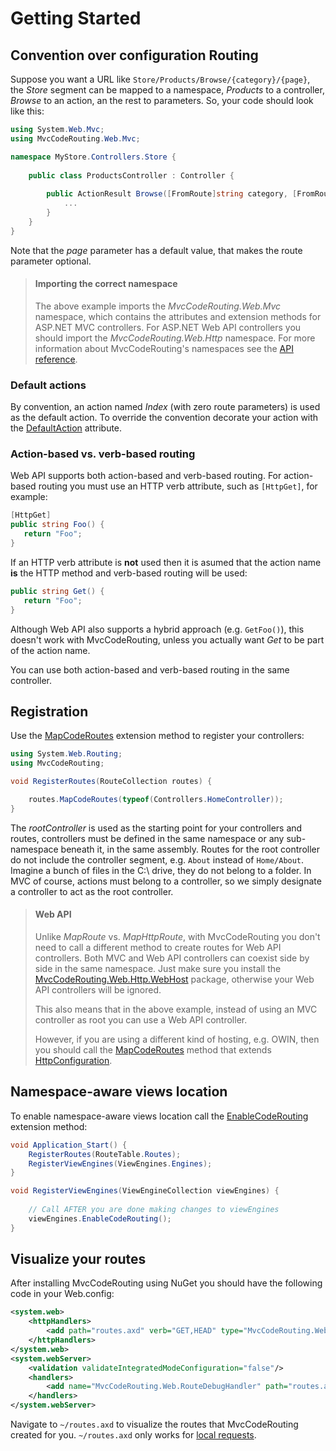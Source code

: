Getting Started
===============

Convention over configuration Routing
-------------------------------------
Suppose you want a URL like `Store/Products/Browse/{category}/{page}`, the *Store* segment can be mapped to a namespace, *Products* to a controller, *Browse* to an action, an the rest to parameters. So, your code should look like this:

```csharp
using System.Web.Mvc;
using MvcCodeRouting.Web.Mvc;

namespace MyStore.Controllers.Store {
   
    public class ProductsController : Controller {
      
        public ActionResult Browse([FromRoute]string category, [FromRoute]int page = 1) { 
            ...
        }
    }
}
```

Note that the *page* parameter has a default value, that makes the route parameter optional.

> #### Importing the correct namespace
> The above example imports the *MvcCodeRouting.Web.Mvc* namespace, which contains the attributes and extension methods for ASP.NET MVC controllers. For ASP.NET Web API controllers you should import the *MvcCodeRouting.Web.Http* namespace. For more information about MvcCodeRouting's namespaces see the [API reference][1].

### Default actions

By convention, an action named *Index* (with zero route parameters) is used as the default action. To override the convention decorate your action with the [DefaultAction][2] attribute.

### Action-based vs. verb-based routing

Web API supports both action-based and verb-based routing. For action-based routing you must use an HTTP verb attribute, such as `[HttpGet]`, for example:

```csharp
[HttpGet]
public string Foo() {
   return "Foo";
}
```

If an HTTP verb attribute is **not** used then it is asumed that the action name **is** the HTTP method and verb-based routing will be used:

```csharp
public string Get() {
   return "Foo";
}
```

Although Web API also supports a hybrid approach (e.g. `GetFoo()`), this doesn't work with MvcCodeRouting, unless you actually want *Get* to be part of the action name.

You can use both action-based and verb-based routing in the same controller.

Registration
------------
Use the [MapCodeRoutes][3] extension method to register your controllers:

```csharp
using System.Web.Routing;
using MvcCodeRouting;

void RegisterRoutes(RouteCollection routes) {

    routes.MapCodeRoutes(typeof(Controllers.HomeController));
}
```

The *rootController* is used as the starting point for your controllers and routes, controllers must be defined in the same namespace or any sub-namespace beneath it, in the same assembly. Routes for the root controller do not include the controller segment, e.g. `About` instead of `Home/About`. Imagine a bunch of files in the C:\ drive, they do not belong to a folder. In MVC of course, actions must belong to a controller, so we simply designate a controller to act as the root controller. 

> #### Web API
> Unlike *MapRoute* vs. *MapHttpRoute*, with MvcCodeRouting you don't need to call a different method to create routes for Web API controllers. Both MVC and Web API controllers can coexist side by side in the same namespace. Just make sure you install the [MvcCodeRouting.Web.Http.WebHost][5] package, otherwise your Web API controllers will be ignored.
> 
> This also means that in the above example, instead of using an MVC controller as root you can use a Web API controller.
> 
> However, if you are using a different kind of hosting, e.g. OWIN, then you should call the [MapCodeRoutes][4] method that extends [HttpConfiguration][6].

Namespace-aware views location
------------------------------
To enable namespace-aware views location call the [EnableCodeRouting][7] extension method:

```csharp
void Application_Start() {
    RegisterRoutes(RouteTable.Routes);
    RegisterViewEngines(ViewEngines.Engines);
}

void RegisterViewEngines(ViewEngineCollection viewEngines) {
     
    // Call AFTER you are done making changes to viewEngines
    viewEngines.EnableCodeRouting();
}
```

Visualize your routes
---------------------
After installing MvcCodeRouting using NuGet you should have the following code in your Web.config:

```xml
<system.web>
    <httpHandlers>
        <add path="routes.axd" verb="GET,HEAD" type="MvcCodeRouting.Web.RouteDebugHandler, MvcCodeRouting.Web"/>
    </httpHandlers>
</system.web>
<system.webServer>
    <validation validateIntegratedModeConfiguration="false"/>
    <handlers>
        <add name="MvcCodeRouting.Web.RouteDebugHandler" path="routes.axd" verb="GET,HEAD" type="MvcCodeRouting.Web.RouteDebugHandler, MvcCodeRouting.Web"/>
    </handlers>
</system.webServer>
```

Navigate to `~/routes.axd` to visualize the routes that MvcCodeRouting created for you. `~/routes.axd` only works for [local requests][8].

[1]: api/README.md
[2]: api/MvcCodeRouting.Web.Mvc/DefaultActionAttribute/README.md
[3]: api/MvcCodeRouting/CodeRoutingExtensions/README.md#methods
[4]: api/MvcCodeRouting/CodeRoutingHttpExtensions/README.md#methods
[5]: Installing.md
[6]: http://msdn.microsoft.com/en-us/library/system.web.http.httpconfiguration
[7]: api/MvcCodeRouting/CodeRoutingMvcExtensions/EnableCodeRouting_1.md
[8]: http://msdn.microsoft.com/en-us/library/system.web.httprequest.islocal
